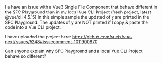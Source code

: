 I a have an issue with a Vue3 Single File Component that behave different in the SFC Playground than in my local Vue CLI Project (fresh project, latest @vue/cli 4.5.15)
In this simple sample the updated of y are printed in the SFC Playground. The updates of y are NOT printed if I copy & paste the code into a Vue CLI project.

I have uploaded the project here: https://github.com/vuejs/vue-next/issues/5248#issuecomment-1011900870

Can anyone explain why SFC Playground and a local Vue CLI Project behave so different?

<template>
 <div id="app">
    <div>x should be reactive: x={{x}}
    <div>y should NOT be reactive: y={{y }}</div>
    <button @click="increment">Please click here</button> 
    </div>
</div>
</template>

<script setup lang="ts">
import {  ref } from 'vue';

let x = ref(0);
let y = 0; // no RefImpl

function increment()
{
    x.value++; 
    y++; 
}
